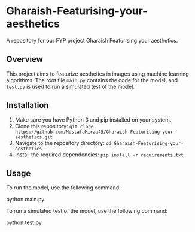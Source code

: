 # Gharaish-Featurising-your-aesthetics

A repository for our FYP project Gharaish Featurising your aesthetics.

## Overview

This project aims to featurize aesthetics in images using machine learning algorithms. The root file `main.py` contains the code for the model, and `test.py` is used to run a simulated test of the model.

## Installation

1. Make sure you have Python 3 and pip installed on your system.
2. Clone this repository: `git clone https://github.com/MustafaMirza45/Gharaish-Featurising-your-aesthetics.git`
3. Navigate to the repository directory: `cd Gharaish-Featurising-your-aesthetics`
4. Install the required dependencies: `pip install -r requirements.txt`

## Usage

To run the model, use the following command:

python main.py


To run a simulated test of the model, use the following command:

python test.py

